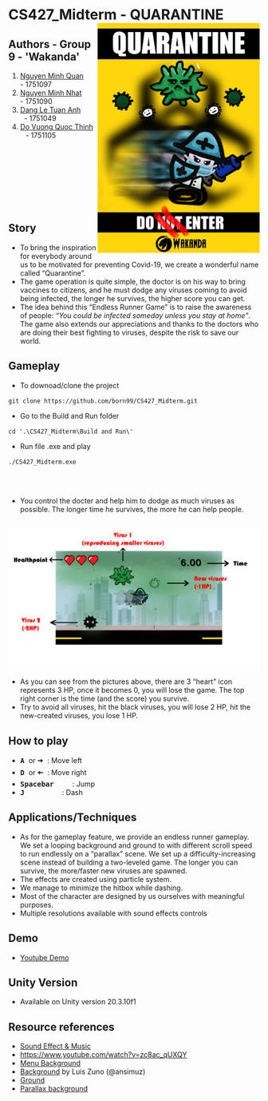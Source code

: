 # CS427_Midterm - QUARANTINE <img src="https://github.com/born99/CS427_Midterm/blob/master/Poster.png" width="325" align="right">
## Authors - Group 9 - 'Wakanda'
 1. [Nguyen Minh Quan](https://github.com/zxquan123) &emsp;&ensp; - 1751097     
 2. [Nguyen Minh Nhat](https://github.com/born99) &emsp;&ensp;&nbsp; - 1751090
 3. [Dang Le Tuan Anh](https://github.com/dangletuananh69) &emsp;&ensp;&ensp;&nbsp; - 1751049
 4. [Do Vuong Quoc Thinh](https://github.com/dvqthinh25111999) &ensp; - 1751105
 <br /><br /><br />
<br /><br /><br />
<br /><br /><br />






## Story
* To bring the inspiration for everybody around us to be motivated for preventing Covid-19, we create a wonderful name called “Quarantine”. 
* The game operation is quite simple, the doctor is on his way to bring vaccines to citizens, and he must dodge any viruses coming to avoid being infected, the longer he survives, the higher score you can get. 
* The idea behind this “Endless Runner Game” is to raise the awareness of people: _“You could be infected someday unless you stay at home”_. The game also extends our appreciations and thanks to the doctors who are doing their best fighting to viruses, despite the risk to save our world.

## Gameplay

* To downoad/clone the project
```
git clone https://github.com/born99/CS427_Midterm.git
```
* Go to the Build and Run folder
```
cd '.\CS427_Midterm\Build and Run\'
```
* Run file .exe and play
```
./CS427_Midterm.exe
```
<br /><br />
* You control the docter and help him to dodge as much viruses as possible. The longer time he survives, the more he can help people.
<br />
<img src="https://github.com/born99/CS427_Midterm/blob/master/Gameplay.png" width="960" align="center">

* As you can see from the pictures above, there are 3 “heart” icon represents 3 HP, once it becomes 0, you will lose the game.
The top right corner is the time (and the score) you survive.
* Try to avoid all viruses, hit the black viruses, you will lose 2 HP, hit the new-created viruses, you lose 1 HP.


## How to play
* <kbd> **A** </kbd> or <kbd> **🠦** </kbd>   : Move left
* <kbd> **D** </kbd> or <kbd> **🠤** </kbd>     : Move right
* <kbd>	**Spacebar** </kbd>&emsp;&nbsp;&ensp;        : Jump
* <kbd> **J** </kbd>&emsp;&emsp;&emsp;&emsp;&ensp;   : Dash

## Applications/Techniques
* As for the gameplay feature, we provide an endless runner gameplay. We set a looping background and ground to with different scroll speed to run endlessly on a “parallax” scene. We set up a difficulty-increasing scene instead of building a two-leveled game. The longer you can survive, the more/faster new viruses are spawned.
* The effects are created using particle system.
* We manage to minimize the hitbox while dashing.
* Most of the character are designed by us ourselves with meaningful purposes.
* Multiple resolutions available with sound effects controls

## Demo 
* [Youtube Demo](https://www.youtube.com/watch?v=jn3pMAl4tV0)

## Unity Version
* Available on Unity version 20.3.10f1

## Resource references
* [Sound Effect & Music](https://freesound.org/) 
* https://www.youtube.com/watch?v=zc8ac_qUXQY
* [Menu Background](https://www.freepik.com/free-vector/silhouette-skyline-illustration_3786396.htm)
* [Background](https://www.patreon.com/ansimuz) by Luis Zuno (@ansimuz)
* [Ground](https://www.pinterest.com/)
* [Parallax background](https://www.youtube.com/watch?v=zit45k6CUMk)
